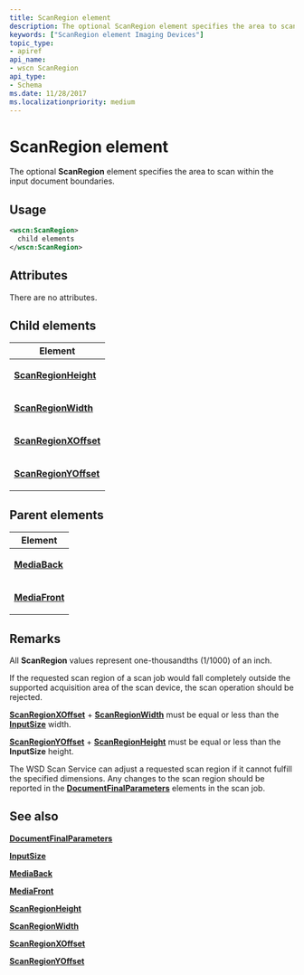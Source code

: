```yaml
---
title: ScanRegion element
description: The optional ScanRegion element specifies the area to scan within the input document boundaries.
keywords: ["ScanRegion element Imaging Devices"]
topic_type:
- apiref
api_name:
- wscn ScanRegion
api_type:
- Schema
ms.date: 11/28/2017
ms.localizationpriority: medium
---
```


# ScanRegion element


The optional **ScanRegion** element specifies the area to scan within the input document boundaries.

Usage
-----

```xml
<wscn:ScanRegion>
  child elements
</wscn:ScanRegion>
```

Attributes
----------

There are no attributes.

## Child elements


<table>
<colgroup>
<col width="100%" />
</colgroup>
<thead>
<tr class="header">
<th>Element</th>
</tr>
</thead>
<tbody>
<tr class="odd">
<td><p><a href="scanregionheight.md" data-raw-source="[&lt;strong&gt;ScanRegionHeight&lt;/strong&gt;](scanregionheight.md)"><strong>ScanRegionHeight</strong></a></p></td>
</tr>
<tr class="even">
<td><p><a href="scanregionwidth.md" data-raw-source="[&lt;strong&gt;ScanRegionWidth&lt;/strong&gt;](scanregionwidth.md)"><strong>ScanRegionWidth</strong></a></p></td>
</tr>
<tr class="odd">
<td><p><a href="scanregionxoffset.md" data-raw-source="[&lt;strong&gt;ScanRegionXOffset&lt;/strong&gt;](scanregionxoffset.md)"><strong>ScanRegionXOffset</strong></a></p></td>
</tr>
<tr class="even">
<td><p><a href="scanregionyoffset.md" data-raw-source="[&lt;strong&gt;ScanRegionYOffset&lt;/strong&gt;](scanregionyoffset.md)"><strong>ScanRegionYOffset</strong></a></p></td>
</tr>
</tbody>
</table>

## Parent elements


<table>
<colgroup>
<col width="100%" />
</colgroup>
<thead>
<tr class="header">
<th>Element</th>
</tr>
</thead>
<tbody>
<tr class="odd">
<td><p><a href="mediaback.md" data-raw-source="[&lt;strong&gt;MediaBack&lt;/strong&gt;](mediaback.md)"><strong>MediaBack</strong></a></p></td>
</tr>
<tr class="even">
<td><p><a href="mediafront.md" data-raw-source="[&lt;strong&gt;MediaFront&lt;/strong&gt;](mediafront.md)"><strong>MediaFront</strong></a></p></td>
</tr>
</tbody>
</table>

Remarks
-------

All **ScanRegion** values represent one-thousandths (1/1000) of an inch.

If the requested scan region of a scan job would fall completely outside the supported acquisition area of the scan device, the scan operation should be rejected.

[**ScanRegionXOffset**](scanregionxoffset.md) + [**ScanRegionWidth**](scanregionwidth.md) must be equal or less than the [**InputSize**](inputsize.md) width.

[**ScanRegionYOffset**](scanregionyoffset.md) + [**ScanRegionHeight**](scanregionheight.md) must be equal or less than the **InputSize** height.

The WSD Scan Service can adjust a requested scan region if it cannot fulfill the specified dimensions. Any changes to the scan region should be reported in the [**DocumentFinalParameters**](documentfinalparameters.md) elements in the scan job.

## See also


[**DocumentFinalParameters**](documentfinalparameters.md)

[**InputSize**](inputsize.md)

[**MediaBack**](mediaback.md)

[**MediaFront**](mediafront.md)

[**ScanRegionHeight**](scanregionheight.md)

[**ScanRegionWidth**](scanregionwidth.md)

[**ScanRegionXOffset**](scanregionxoffset.md)

[**ScanRegionYOffset**](scanregionyoffset.md)

 

 






